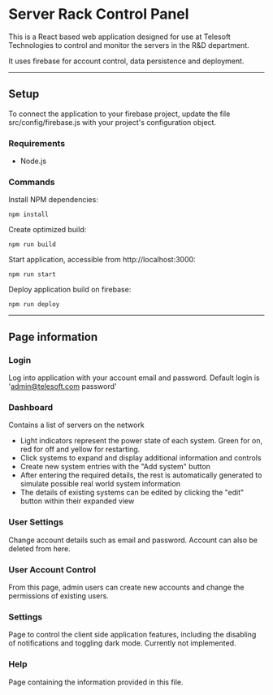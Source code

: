 # Server Rack Control Panel

This is a React based web application designed for use at Telesoft Technologies to control and monitor the servers in the R&D department.

It uses firebase for account control, data persistence and deployment.

---

## Setup

To connect the application to your firebase project, update the file src/config/firebase.js with your project's configuration object.

### Requirements

* Node.js

### Commands

Install NPM dependencies:

    npm install

Create optimized build:

    npm run build

Start application, accessible from http://localhost:3000:

    npm run start

Deploy application build on firebase:

    npm run deploy

---

## Page information

### Login

Log into application with your account email and password. Default login is 'admin@telesoft.com password'

### Dashboard

Contains a list of servers on the network

* Light indicators represent the power state of each system. Green for on, red for off and yellow for restarting.
* Click systems to expand and display additional information and controls
* Create new system entries with the "Add system" button
* After entering the required details, the rest is automatically generated to simulate possible real world system information
* The details of existing systems can be edited by clicking the "edit" button within their expanded view

### User Settings

Change account details such as email and password. Account can also be deleted from here.

### User Account Control

From this page, admin users can create new accounts and change the permissions of existing users. 

### Settings

Page to control the client side application features, including the disabling of notifications and toggling dark mode.
Currently not implemented.

### Help

Page containing the information provided in this file.